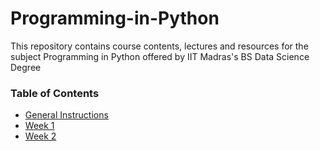 # Programming-in-Python
This repository contains course contents, lectures and resources for the subject Programming in Python offered by IIT Madras's BS Data Science Degree

### Table of Contents
- [General Instructions](Learning-Strategy.md)
- [Week 1]()
- [Week 2]()